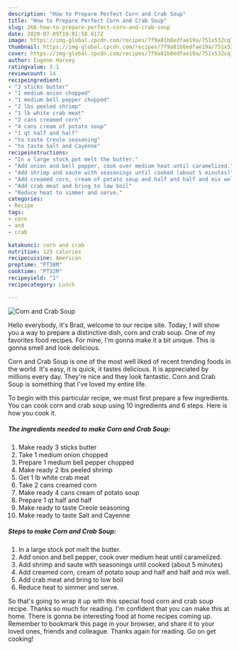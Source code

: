 ```yaml
---
description: "How to Prepare Perfect Corn and Crab Soup"
title: "How to Prepare Perfect Corn and Crab Soup"
slug: 266-how-to-prepare-perfect-corn-and-crab-soup
date: 2020-07-09T19:01:58.617Z
image: https://img-global.cpcdn.com/recipes/7f9a81b8edfae19a/751x532cq70/corn-and-crab-soup-recipe-main-photo.jpg
thumbnail: https://img-global.cpcdn.com/recipes/7f9a81b8edfae19a/751x532cq70/corn-and-crab-soup-recipe-main-photo.jpg
cover: https://img-global.cpcdn.com/recipes/7f9a81b8edfae19a/751x532cq70/corn-and-crab-soup-recipe-main-photo.jpg
author: Eugene Harvey
ratingvalue: 3.1
reviewcount: 14
recipeingredient:
- "3 sticks butter"
- "1 medium onion chopped"
- "1 medium bell pepper chopped"
- "2 lbs peeled shrimp"
- "1 lb white crab meat"
- "2 cans creamed corn"
- "4 cans cream of potato soup"
- "1 qt half and half"
- "to taste Creole seasoning"
- "to taste Salt and Cayenne"
recipeinstructions:
- "In a large stock pot melt the butter."
- "Add onion and bell pepper, cook over medium heat until caramelized."
- "Add shrimp and saute with seasonings until cooked (about 5 minutes)"
- "Add creamed corn, cream of potato soup and half and half and mix well."
- "Add crab meat and bring to low boil"
- "Reduce heat to simmer and serve."
categories:
- Recipe
tags:
- corn
- and
- crab

katakunci: corn and crab 
nutrition: 125 calories
recipecuisine: American
preptime: "PT38M"
cooktime: "PT32M"
recipeyield: "1"
recipecategory: Lunch

---
```



![Corn and Crab Soup](https://img-global.cpcdn.com/recipes/7f9a81b8edfae19a/751x532cq70/corn-and-crab-soup-recipe-main-photo.jpg)

Hello everybody, it's Brad, welcome to our recipe site. Today, I will show you a way to prepare a distinctive dish, corn and crab soup. One of my favorites food recipes. For mine, I'm gonna make it a bit unique. This is gonna smell and look delicious.



Corn and Crab Soup is one of the most well liked of recent trending foods in the world. It's easy, it is quick, it tastes delicious. It is appreciated by millions every day. They're nice and they look fantastic. Corn and Crab Soup is something that I've loved my entire life.


To begin with this particular recipe, we must first prepare a few ingredients. You can cook corn and crab soup using 10 ingredients and 6 steps. Here is how you cook it.

<!--inarticleads1-->

##### The ingredients needed to make Corn and Crab Soup:

1. Make ready 3 sticks butter
1. Take 1 medium onion chopped
1. Prepare 1 medium bell pepper chopped
1. Make ready 2 lbs peeled shrimp
1. Get 1 lb white crab meat
1. Take 2 cans creamed corn
1. Make ready 4 cans cream of potato soup
1. Prepare 1 qt half and half
1. Make ready to taste Creole seasoning
1. Make ready to taste Salt and Cayenne




<!--inarticleads2-->

##### Steps to make Corn and Crab Soup:

1. In a large stock pot melt the butter.
1. Add onion and bell pepper, cook over medium heat until caramelized.
1. Add shrimp and saute with seasonings until cooked (about 5 minutes)
1. Add creamed corn, cream of potato soup and half and half and mix well.
1. Add crab meat and bring to low boil
1. Reduce heat to simmer and serve.




So that's going to wrap it up with this special food corn and crab soup recipe. Thanks so much for reading. I'm confident that you can make this at home. There is gonna be interesting food at home recipes coming up. Remember to bookmark this page in your browser, and share it to your loved ones, friends and colleague. Thanks again for reading. Go on get cooking!
